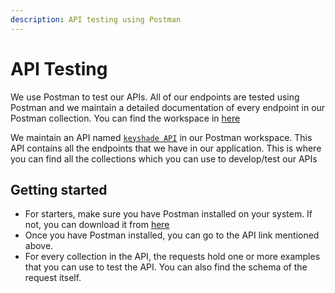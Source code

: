 ```yaml
---
description: API testing using Postman
---
```


# API Testing

We use Postman to test our APIs. All of our endpoints are tested using Postman and we maintain a detailed documentation of every endpoint in our Postman collection. You can find the workspace in [here](https://www.postman.com/keyshade/workspace/keyshade/api/a31bdb66-69e3-469b-afb4-f2051385e634?action=share&creator=32733901)

We maintain an API named [`keyshade API`](https://www.postman.com/keyshade/workspace/keyshade/api/a31bdb66-69e3-469b-afb4-f2051385e634?action=share&creator=32733901) in our Postman workspace. This API contains all the endpoints that we have in our application. This is where you can find all the collections which you can use to develop/test our APIs

## Getting started

- For starters, make sure you have Postman installed on your system. If not, you can download it from [here](https://www.postman.com/downloads/)
- Once you have Postman installed, you can go to the API link mentioned above.
- For every collection in the API, the requests hold one or more examples that you can use to test the API. You can also find the schema of the request itself.
